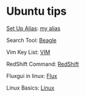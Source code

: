 # Ubuntu tips

[Set Up Alias](http://www.hostingadvice.com/how-to/set-command-aliases-linuxubuntudebian/):
[my alias](https://github.com/thanhnguyenduy2304/C-Commandline/blob/master/alias.md)

Search Tool: [Beagle](https://ubuntuforums.org/showthread.php?t=182201)

Vim Key List: [VIM](http://www.openvim.com)

RedShift Command: [RedShift](https://www.maketecheasier.com/protect-eyes-redshift-linux/)

Fluxgui in linux: [Flux](https://github.com/xflux-gui/fluxgui)

Linux Basics: [Linux](https://null-byte.wonderhowto.com/how-to/hack-like-pro-linux-basics-for-aspiring-hacker-part-1-getting-started-0147121/)
